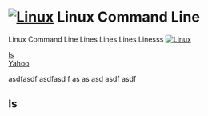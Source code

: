# [![Linux](https://img.shields.io/badge/Linux-FCC624?logo=linux&logoColor=black)](#) Linux Command Line
Linux Command Line
Lines Lines Lines
Linesss
[![Linux](https://img.shields.io/badge/Linux-FCC624?logo=linux&logoColor=black)](#)  


[ls](#ls)  
[Yahoo](https://www.yahoo.com)

asdfasdf
asdfasd
f
as
as
asd
asdf
asdf

## ls
